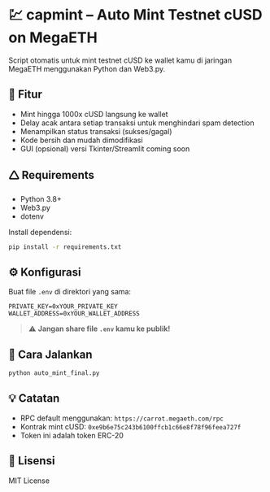 # 💹 capmint – Auto Mint Testnet cUSD on MegaETH

Script otomatis untuk mint testnet cUSD ke wallet kamu di jaringan MegaETH menggunakan Python dan Web3.py.

## 🚀 Fitur

- Mint hingga 1000x cUSD langsung ke wallet
- Delay acak antara setiap transaksi untuk menghindari spam detection
- Menampilkan status transaksi (sukses/gagal)
- Kode bersih dan mudah dimodifikasi
- GUI (opsional) versi Tkinter/Streamlit coming soon

## 🛆 Requirements

- Python 3.8+
- Web3.py
- dotenv

Install dependensi:
```bash
pip install -r requirements.txt
```

## ⚙️ Konfigurasi

Buat file `.env` di direktori yang sama:

```env
PRIVATE_KEY=0xYOUR_PRIVATE_KEY
WALLET_ADDRESS=0xYOUR_WALLET_ADDRESS
```

> ⚠️ **Jangan share file `.env` kamu ke publik!**

## 🧪 Cara Jalankan

```bash
python auto_mint_final.py
```

## 💡 Catatan

- RPC default menggunakan: `https://carrot.megaeth.com/rpc`
- Kontrak mint cUSD: `0xe9b6e75c243b6100ffcb1c66e8f78f96feea727f`
- Token ini adalah token ERC-20

## 📜 Lisensi

MIT License
